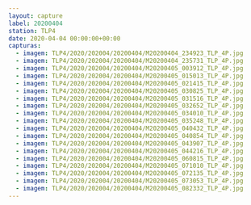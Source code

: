 ```yaml
---
layout: capture
label: 20200404
station: TLP4
date: 2020-04-04 00:00:00+00:00
capturas:
  - imagem: TLP4/2020/202004/20200404/M20200404_234923_TLP_4P.jpg
  - imagem: TLP4/2020/202004/20200404/M20200404_235731_TLP_4P.jpg
  - imagem: TLP4/2020/202004/20200404/M20200405_003912_TLP_4P.jpg
  - imagem: TLP4/2020/202004/20200404/M20200405_015013_TLP_4P.jpg
  - imagem: TLP4/2020/202004/20200404/M20200405_021415_TLP_4P.jpg
  - imagem: TLP4/2020/202004/20200404/M20200405_030825_TLP_4P.jpg
  - imagem: TLP4/2020/202004/20200404/M20200405_031516_TLP_4P.jpg
  - imagem: TLP4/2020/202004/20200404/M20200405_032652_TLP_4P.jpg
  - imagem: TLP4/2020/202004/20200404/M20200405_034010_TLP_4P.jpg
  - imagem: TLP4/2020/202004/20200404/M20200405_035248_TLP_4P.jpg
  - imagem: TLP4/2020/202004/20200404/M20200405_040432_TLP_4P.jpg
  - imagem: TLP4/2020/202004/20200404/M20200405_040854_TLP_4P.jpg
  - imagem: TLP4/2020/202004/20200404/M20200405_043907_TLP_4P.jpg
  - imagem: TLP4/2020/202004/20200404/M20200405_044216_TLP_4P.jpg
  - imagem: TLP4/2020/202004/20200404/M20200405_060815_TLP_4P.jpg
  - imagem: TLP4/2020/202004/20200404/M20200405_071010_TLP_4P.jpg
  - imagem: TLP4/2020/202004/20200404/M20200405_072135_TLP_4P.jpg
  - imagem: TLP4/2020/202004/20200404/M20200405_073053_TLP_4P.jpg
  - imagem: TLP4/2020/202004/20200404/M20200405_082332_TLP_4P.jpg
---
```

